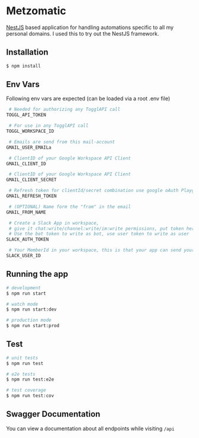 # Metzomatic

[NestJS](https://nestjs.com/) based application for handling automations specific to all my personal domains.
I used this to try out the NestJS framework.

## Installation

```bash
$ npm install
```

## Env Vars

Following env vars are expected (can be loaded via a root .env file)

```bash
 # Needed for authorizing any TogglAPI call
TOGGL_API_TOKEN

 # For use in any TogglAPI call
TOGGL_WORKSPACE_ID

 # Emails are send from this mail-account
GMAIL_USER_EMAILa

 # ClientID of your Google Workspace API Client
GMAIL_CLIENT_ID

 # ClientID of your Google Workspace API Client
GMAIL_CLIENT_SECRET

 # Refresh token for clientId/secret combination use google oAuth Playground
GMAIL_REFRESH_TOKEN

 # (OPTIONAL) Name form the "from" in the email
GMAIL_FROM_NAME

 # Create a Slack App in workspace,
 # give it chat:write/channel:write/im:write permissions, put token here
 # Use the bot token to write as bot, use user token to write as user
SLACK_AUTH_TOKEN

 # Your MemberId in your workspace, this is that your app can send yourself messages
SLACK_USER_ID
```

## Running the app

```bash
# development
$ npm run start

# watch mode
$ npm run start:dev

# production mode
$ npm run start:prod
```

## Test

```bash
# unit tests
$ npm run test

# e2e tests
$ npm run test:e2e

# test coverage
$ npm run test:cov
```

## Swagger Documentation

You can view a documentation about all endpoints while visiting `/api`
